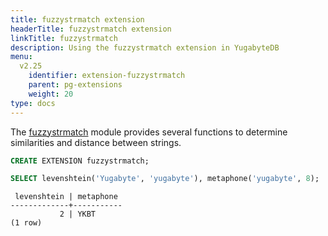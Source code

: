 ```yaml
---
title: fuzzystrmatch extension
headerTitle: fuzzystrmatch extension
linkTitle: fuzzystrmatch
description: Using the fuzzystrmatch extension in YugabyteDB
menu:
  v2.25
    identifier: extension-fuzzystrmatch
    parent: pg-extensions
    weight: 20
type: docs
---
```


The [fuzzystrmatch](https://www.postgresql.org/docs/15/fuzzystrmatch.html) module provides several functions to determine similarities and distance between strings.

```sql
CREATE EXTENSION fuzzystrmatch;

SELECT levenshtein('Yugabyte', 'yugabyte'), metaphone('yugabyte', 8);
```

```output
 levenshtein | metaphone
-------------+-----------
           2 | YKBT
(1 row)
```
